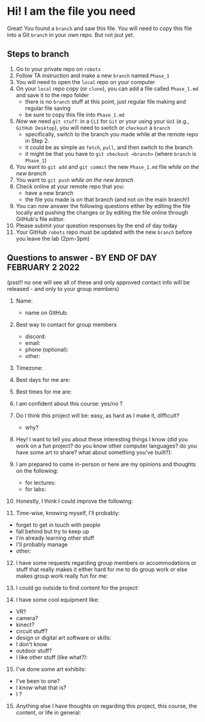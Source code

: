 # Hi! I am the file you need

Great! You found a `branch` and saw this file. You will need to copy this file into a Git `branch` in your own repo. But not jsut yet.

## Steps to branch

1. Go to your private repo on `robots`
2. Follow TA instruction and make a new `branch` named `Phase_1` 
3. You will need to open the `local` repo on your computer
4. On your `local` repo copy (or `clone`), you can add a file called `Phase_1.md` and save it to the repo folder
   - there is no `branch` stuff at this point, just regular file making and regular file saving
   - be sure to copy this file into `Phase_1.md`
5. _Now_ we need `git stuff`: in a `CLI` for `Git` or your using your `GUI` (e.g., `GitHub Desktop`), you will need to switch or `checkout` a `branch`
   - specifically, switch to the branch you made while at the remote repo in Step 2.
   - it could be as simple as `fetch`, `pull`, and then switch to the branch
   - it might be that you have to `git checkout <branch>` (where `branch` is `Phase_1`)
6. You want to `git add` and `git commit` the new `Phase_1.md` file _while on the new branch_
7. You want to `git push` _while on the new branch_
8. Check online at your remote repo that you:
   - have a new branch
   - the file you made is on that branch (and not on the main branch!)
9. You can now answer the following questions either by editing the file locally and pushing the changes or by editing the file online through GitHub's file editor.
10. Please submit your question responses by the end of day today
11. Your GitHub `robots` repo must be updated with the new `branch` before you leave the lab (2pm-3pm)


## Questions to answer -  BY END OF DAY FEBRUARY 2 2022

(psst!! no one will see all of these and only approved contact info will be released - and only to your group members)

1. Name: 
   - name on GitHub:

2. Best way to contact for group members
   - discord:
   - email:
   - phone (optional):
   - other:

3. Timezone:

4. Best days for me are:

5. Best times for me are:

6. I am confident about this course: yes/no ?

7. Do I think this project will be: easy, as hard as I make it, difficult?
   - why?

8. Hey! I want to tell you about these interesting things I know (did you work on a fun project? do you know other computer languages? do you have some art to share? what about something you've built?):

9. I am prepared to come in-person or here are my opinions and thoughts on the following: 
   - for lectures:
   - for labs:

10. Honestly, I think I could improve the following:

11. Time-wise, knowing myself, I'll probably:
   - forget to get in touch with people
   - fall behind but try to keep up
   - I'm already learning other stuff
   - I'll probably manage
   - other:

12. I have some requests regarding group members or accommodations or stuff that really makes it either hard for me to do group work or else makes group work really fun for me:

13. I could go outside to find content for the project:

14. I have some cool equipment like: 
   - VR?
   - camera?
   - kinect?
   - circuit stuff?
   - design or digital art software or skills:
   - I don't know
   - outdoor stuff?
   - I like other stuff (like what?):  

15. I've done some art exhibits:
   - I've been to one?
   - I know what that is?
   - I ?

15. Anything else I have thoughts on regarding this project, this course, the content, or life in general:
